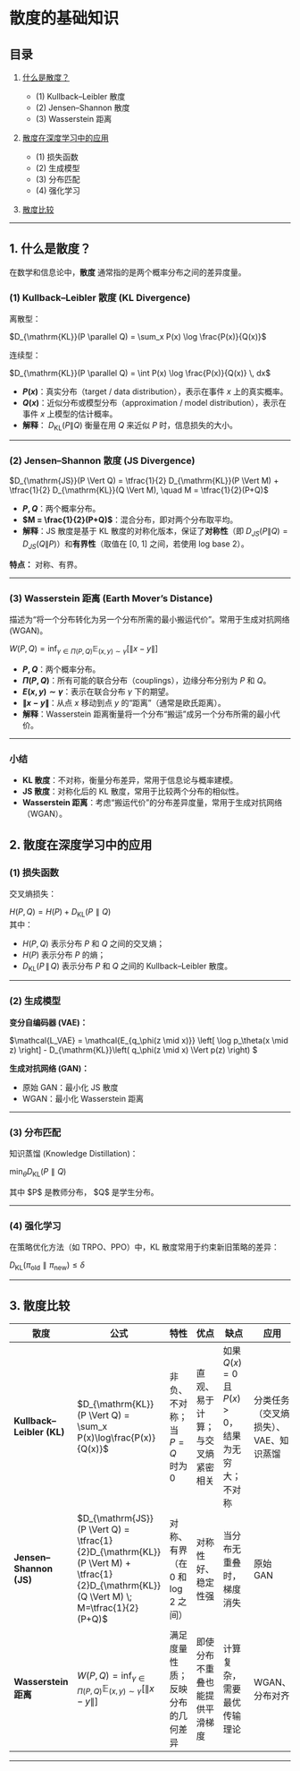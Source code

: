 
# 散度的基础知识

## 目录

1. [什么是散度？](#1-什么是散度)

   * (1) Kullback–Leibler 散度
   * (2) Jensen–Shannon 散度
   * (3) Wasserstein 距离
2. [散度在深度学习中的应用](#2-散度在深度学习中的应用)

   * (1) 损失函数
   * (2) 生成模型
   * (3) 分布匹配
   * (4) 强化学习
3. [散度比较](#3-散度比较)

---

## 1. 什么是散度？

在数学和信息论中，**散度** 通常指的是两个概率分布之间的差异度量。

### (1) Kullback–Leibler 散度 (KL Divergence)

离散型：

$D_{\mathrm{KL}}(P \parallel Q) = \sum_x P(x) \log \frac{P(x)}{Q(x)}$

连续型：

$D_{\mathrm{KL}}(P \parallel Q) = \int P(x) \log \frac{P(x)}{Q(x)} \, dx$

* **$P(x)$**：真实分布（target / data distribution），表示在事件 $x$ 上的真实概率。
* **$Q(x)$**：近似分布或模型分布（approximation / model distribution），表示在事件 $x$ 上模型的估计概率。
* **解释**： $D_{\mathrm{KL}}(P\|Q)$ 衡量在用 $Q$ 来近似 $P$ 时，信息损失的大小。

---

### (2) Jensen–Shannon 散度 (JS Divergence)

$D_{\mathrm{JS}}(P \Vert Q) = \tfrac{1}{2} D_{\mathrm{KL}}(P \Vert M) + \tfrac{1}{2} D_{\mathrm{KL}}(Q \Vert M), \quad M = \tfrac{1}{2}(P+Q)$

* **$P, Q$**：两个概率分布。
* **$M = \frac{1}{2}(P+Q)$**：混合分布，即对两个分布取平均。
* **解释**：JS 散度是基于 KL 散度的对称化版本，保证了**对称性**（即 $D_{JS}(P\|Q) = D_{JS}(Q\|P)$）和**有界性**（取值在 \[0, 1] 之间，若使用 log base 2）。

**特点：** 对称、有界。

---

### (3) Wasserstein 距离 (Earth Mover’s Distance)

描述为“将一个分布转化为另一个分布所需的最小搬运代价”。常用于生成对抗网络 (WGAN)。

$W(P, Q) = \inf_{\gamma \in \Pi(P,Q)} \mathbb{E}_{(x,y) \sim \gamma} \big[ \lVert x - y \rVert \big]$

* **$P, Q$**：两个概率分布。
* **$\Pi(P, Q)$**：所有可能的联合分布（couplings），边缘分布分别为 $P$ 和 $Q$。
* **$E(x,y) \sim \gamma$**：表示在联合分布 $\gamma$ 下的期望。
* **$\|x-y\|$**：从点 $x$ 移动到点 $y$ 的“距离”（通常是欧氏距离）。
* **解释**：Wasserstein 距离衡量将一个分布“搬运”成另一个分布所需的最小代价。

---

### 小结
* **KL 散度**：不对称，衡量分布差异，常用于信息论与概率建模。
* **JS 散度**：对称化后的 KL 散度，常用于比较两个分布的相似性。
* **Wasserstein 距离**：考虑“搬运代价”的分布差异度量，常用于生成对抗网络（WGAN）。

## 2. 散度在深度学习中的应用

### (1) 损失函数

交叉熵损失：

$H(P,Q) = H(P) + D_{\mathrm{KL}}(P \parallel Q)$  
其中：  
- $H(P, Q)$ 表示分布 $P$ 和 $Q$ 之间的交叉熵；  
- $H(P)$ 表示分布 $P$ 的熵；  
- $D_{\mathrm{KL}}(P \,\|\, Q)$ 表示分布 $P$ 和 $Q$ 之间的 Kullback–Leibler 散度。

---

### (2) 生成模型

**变分自编码器 (VAE)：**


<div align="left">
  
$\mathcal{L_VAE} \= \mathcal{E_{q_\phi(z \mid x)}} \left[ \log p_\theta(x \mid z) \right] - D_{\mathrm{KL}}\left( q_\phi(z \mid x) \Vert p(z) \right) $

</div>

**生成对抗网络 (GAN)：**

* 原始 GAN：最小化 JS 散度
* WGAN：最小化 Wasserstein 距离

---

### (3) 分布匹配

知识蒸馏 (Knowledge Distillation)：

$\min_\theta D_{\mathrm{KL}}(P \parallel Q)$

其中 \$P\$ 是教师分布， \$Q\$  是学生分布。

---

### (4) 强化学习

在策略优化方法（如 TRPO、PPO）中，KL 散度常用于约束新旧策略的差异：

$D_{\mathrm{KL}}(\pi_{\text{old}} \parallel \pi_{\text{new}}) \leq \delta$

---

## 3. 散度比较

| 散度                        | 公式                                                                                                                                                 | 特性                       | 优点               | 缺点                                | 应用                   |
| ------------------------- | -------------------------------------------------------------------------------------------------------------------------------------------------- | ------------------------ | ---------------- | --------------------------------- | -------------------- |
| **Kullback–Leibler (KL)** | $D_{\mathrm{KL}}(P \Vert Q) = \sum_x P(x)\log\frac{P(x)}{Q(x)}$                                                                                | 非负、不对称；当 $P=Q$ 时为 0      | 直观、易于计算；与交叉熵紧密相关 | 如果 $Q(x)=0$ 且 $P(x)>0$，结果为无穷大；不对称 | 分类任务（交叉熵损失）、VAE、知识蒸馏 |
| **Jensen–Shannon (JS)**   | $D_{\mathrm{JS}}(P \Vert Q) = \tfrac{1}{2}D_{\mathrm{KL}}(P \Vert M) + \tfrac{1}{2}D_{\mathrm{KL}}(Q \Vert M) \; M=\tfrac{1}{2}(P+Q)$ | 对称、有界（在 0 和 $\log 2$ 之间） | 对称性好、稳定性强        | 当分布无重叠时，梯度消失                      | 原始 GAN               |
| **Wasserstein 距离**        | $W(P,Q)=\inf_{\gamma \in \Pi(P,Q)} \mathbb{E}_{(x,y)\sim\gamma}\left[\lVert x-y\rVert\right]$                                                      | 满足度量性质；反映分布的几何差异         | 即使分布不重叠也能提供平滑梯度  | 计算复杂，需要最优传输理论                     | WGAN、分布对齐            |

---


